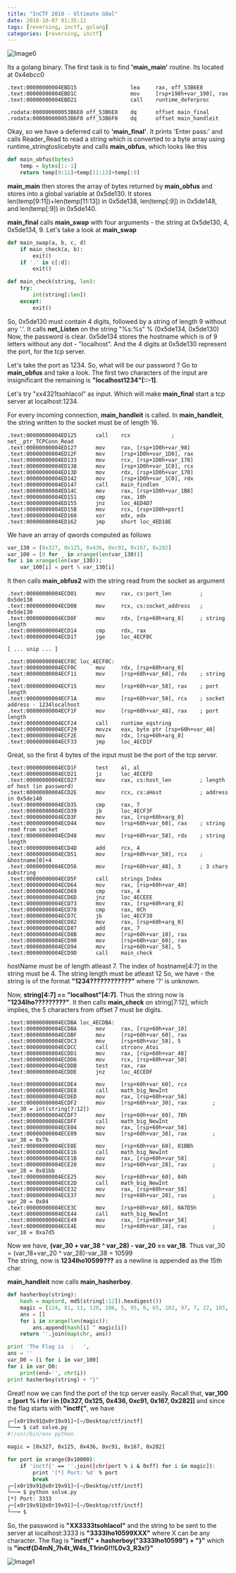 ```yaml
---
title: "InCTF 2018 - Ultimate GOal"
date: 2018-10-07 01:35:11
tags: [reversing, inctf, golang]
categories: [reversing, inctf]
---
```


<!--more-->
![Image0](/images/inctf18_ultimategoal.png)

Its a golang binary. The first task is to find **'main\_main'** routine. Its located at 0x4ebcc0
```x86asm
.text:00000000004EBD15                 lea     rax, off_53B6E8
.text:00000000004EBD1C                 mov     [rsp+198h+var_190], rax
.text:00000000004EBD21                 call    runtime_deferproc

.rodata:000000000053B6E8 off_53B6E8    dq      offset main_final
.rodata:000000000053B6F0 off_53B6F0    dq      offset main_handleit
```

Okay, so we have a deferred call to **'main\_final'**. It prints 'Enter pass:' and calls Reader\_Read to read a string which is converted to a byte array using runtime\_stringtoslicebyte and calls **main\_obfus**, which looks like this

```python
def main_obfus(bytes)
    temp = bytes[::-1]
    return temp[9:11]+temp[11:13]+temp[:9]
```

**main\_main** then stores the array of bytes returned by **main\_obfus** and stores into a global variable at 0x5de130. It stores len(temp[9:11])+len(temp[11:13]) in 0x5de138, len(temp[:9]) in 0x5de148, and len(temp[:9]) in 0x5de140.

**main\_final** calls **main\_swap** with four arguments - the string at 0x5de130, 4, 0x5de134, 9. Let's take a look at **main\_swap**

```python
def main_swap(a, b, c, d)
    if main_check(a, b):
        exit()
    if '.' in c[:d]:
        exit()

def main_check(string, len):
    try:
        int(string[:len])
    except:
        exit()
```

So, 0x5de130 must contain 4 digits, followed by a string of length 9 without any '.'.
It calls **net\_Listen** on the string "%s:%s" % (0x5de134, 0x5de130)
Now, the password is clear. 0x5de134 stores the hostname which is of 9 letters without any dot - "localhost". And the 4 digits at 0x5de130 represent the port, for the tcp server.

Let's take the port as 1234. So, what will be our password ?
Go to **main\_obfus** and take a look. The first two characters of the input are insignificant the remaining is **"localhost1234"[::-1]**.

Let's try "xx4321tsohlacol" as input. Which will make **main\_final** start a tcp server at localhost:1234.

For every incoming connection, **main\_handleit** is called. In **main\_handleit**, the string written to the socket must be of length 16.

```x86asm
.text:00000000004ED125      call    rcx             ; net__ptr_TCPConn_Read
.text:00000000004ED127      mov     rax, [rsp+1D0h+var_98]
.text:00000000004ED12F      mov     [rsp+1D0h+var_1D0], rax
.text:00000000004ED133      mov     rcx, [rsp+1D0h+var_178]
.text:00000000004ED138      mov     [rsp+1D0h+var_1C8], rcx
.text:00000000004ED13D      mov     rdx, [rsp+1D0h+var_170]
.text:00000000004ED142      mov     [rsp+1D0h+var_1C0], rdx
.text:00000000004ED147      call    main_findlen
.text:00000000004ED14C      mov     rax, [rsp+1D0h+var_1B8]
.text:00000000004ED151      cmp     rax, 10h
.text:00000000004ED155      jnz     loc_4ED4D7
.text:00000000004ED15B      mov     rcx, [rsp+1D0h+port]
.text:00000000004ED160      xor     edx, edx
.text:00000000004ED162      jmp     short loc_4ED18E
```

We have an array of qwords computed as follows

```python
var_130 = [0x327, 0x125, 0x436, 0xc91, 0x167, 0x282]
var_100 = [0 for _ in xrange(len(var_130))]
for i in xrange(len(var_130)):
    var_100[i] = port % var_130[i]
```

It then calls **main\_obfus2** with the string read from the socket as argument

```x86asm
.text:00000000004ECD01      mov     rax, cs:port_len         ; 0x5de138
.text:00000000004ECD08      mov     rcx, cs:socket_address   ; 0x5de130
.text:00000000004ECD0F      mov     rdx, [rsp+60h+arg_8]     ; string length
.text:00000000004ECD14      cmp     rdx, rax
.text:00000000004ECD17      jge     loc_4ECF0C

[ ... snip ... ]

.text:00000000004ECF0C loc_4ECF0C:
.text:00000000004ECF0C      mov     rdx, [rsp+60h+arg_0]
.text:00000000004ECF11      mov     [rsp+60h+var_60], rdx    ; string read
.text:00000000004ECF15      mov     [rsp+60h+var_58], rax    ; port length
.text:00000000004ECF1A      mov     [rsp+60h+var_50], rcx    ; socket address - 1234localhost
.text:00000000004ECF1F      mov     [rsp+60h+var_48], rax    ; port length
.text:00000000004ECF24      call    runtime_eqstring
.text:00000000004ECF29      movzx   eax, byte ptr [rsp+60h+var_40]
.text:00000000004ECF2E      mov     rdx, [rsp+60h+arg_8]
.text:00000000004ECF33      jmp     loc_4ECD1F
```

Great, so the first 4 bytes of the input must be the port of the tcp server.

```x86asm
.text:00000000004ECD1F      test    al, al
.text:00000000004ECD21      jz      loc_4ECEFD
.text:00000000004ECD27      mov     rax, cs:host_len         ; length of host (in password)
.text:00000000004ECD2E      mov     rcx, cs:aHost            ; address in 0x5de140
.text:00000000004ECD35      cmp     rax, 7
.text:00000000004ECD39      jb      loc_4ECF3F
.text:00000000004ECD3F      mov     rax, [rsp+60h+arg_0]
.text:00000000004ECD44      mov     [rsp+60h+var_60], rax    ; string read from socket
.text:00000000004ECD48      mov     [rsp+60h+var_58], rdx    ; string length
.text:00000000004ECD4D      add     rcx, 4
.text:00000000004ECD51      mov     [rsp+60h+var_50], rcx    ; &hostname[0]+4
.text:00000000004ECD56      mov     [rsp+60h+var_48], 3      ; 3 chars substring
.text:00000000004ECD5F      call    strings_Index
.text:00000000004ECD64      mov     rax, [rsp+60h+var_40]
.text:00000000004ECD69      cmp     rax, 4
.text:00000000004ECD6D      jnz     loc_4ECEEE
.text:00000000004ECD73      mov     rax, [rsp+60h+arg_8]
.text:00000000004ECD78      cmp     rax, 0Ch
.text:00000000004ECD7C      jb      loc_4ECF38
.text:00000000004ECD82      mov     rax, [rsp+60h+arg_0]
.text:00000000004ECD87      add     rax, 7
.text:00000000004ECD8B      mov     [rsp+60h+var_10], rax
.text:00000000004ECD90      mov     [rsp+60h+var_60], rax
.text:00000000004ECD94      mov     [rsp+60h+var_58], 5
.text:00000000004ECD9D      call    main_check
```

hostName must be of length atleast 7. The index of hostname[4:7] in the string must be 4. The string length must be atleast 12
So, we have - the string is of the format **"1234????????????"** where '?' is unknown.

Now, **string[4:7] == "localhost"[4:7]**. Thus the string now is **"1234lho?????????"**. It then calls **main\_check** on string[7:12], which implies, the 5 characters from offset 7 must be digits.

```x86asm
.text:00000000004ECDBA loc_4ECDBA:
.text:00000000004ECDBA      mov     rax, [rsp+60h+var_10]
.text:00000000004ECDBF      mov     [rsp+60h+var_60], rax
.text:00000000004ECDC3      mov     [rsp+60h+var_58], 5
.text:00000000004ECDCC      call    strconv_Atoi
.text:00000000004ECDD1      mov     rax, [rsp+60h+var_48]
.text:00000000004ECDD6      mov     rcx, [rsp+60h+var_50]
.text:00000000004ECDDB      test    rax, rax
.text:00000000004ECDDE      jnz     loc_4ECEDF

.text:00000000004ECDE4      mov     [rsp+60h+var_60], rcx
.text:00000000004ECDE8      call    math_big_NewInt
.text:00000000004ECDED      mov     rax, [rsp+60h+var_58]
.text:00000000004ECDF2      mov     [rsp+60h+var_30], rax        ; var_30 = int(string[7:12])
.text:00000000004ECDF7      mov     [rsp+60h+var_60], 7Bh
.text:00000000004ECDFF      call    math_big_NewInt
.text:00000000004ECE04      mov     rax, [rsp+60h+var_58]
.text:00000000004ECE09      mov     [rsp+60h+var_38], rax        ; var_38 = 0x7b
.text:00000000004ECE0E      mov     [rsp+60h+var_60], 81BBh
.text:00000000004ECE16      call    math_big_NewInt
.text:00000000004ECE1B      mov     rax, [rsp+60h+var_58]
.text:00000000004ECE20      mov     [rsp+60h+var_28], rax        ; var_28 = 0x81bb
.text:00000000004ECE25      mov     [rsp+60h+var_60], 84h
.text:00000000004ECE2D      call    math_big_NewInt
.text:00000000004ECE32      mov     rax, [rsp+60h+var_58]
.text:00000000004ECE37      mov     [rsp+60h+var_20], rax        ; var_20 = 0x84
.text:00000000004ECE3C      mov     [rsp+60h+var_60], 0A7D5h
.text:00000000004ECE44      call    math_big_NewInt
.text:00000000004ECE49      mov     rax, [rsp+60h+var_58]
.text:00000000004ECE4E      mov     [rsp+60h+var_18], rax        ; var_18 = 0xa7d5
```

Now we have, **(var\_30 + var\_38 ^ var\_28) - var\_20 == var\_18**. Thus var\_30 = (var\_18+var\_20 ^ var\_28)-var\_38 = 10599  
The string, now is **1234lho10599???** as a newline is appended as the 15th char.

**main\_handleit** now calls **main\_hasherboy**.

```python
def hasherboy(string):
    hash = map(ord, md5(string[:12]).hexdigest())
    magic = [124, 81, 11, 120, 106, 5, 95, 6, 65, 102, 97, 7, 22, 103, 98, 4, 17, 15, 12, 114, 18, 20, 69, 117, 4, 78, 82, 59, 54, 81, 28, 67]
    ans = []
    for i in xrange(len(magic)):
        ans.append(hash[i] ^ magic[i])
    return ''.join(map(chr, ans))

print 'The Flag is  :   ',
ans = ''
var_D0 = [i for i in var_100]
for i in var_D0:
    print(end='', chr(i))
print hasherboy(string) + "}"
```

Great! now we can find the port of the tcp server easily. Recall that, **var\_100 = [port % i for i in [0x327, 0x125, 0x436, 0xc91, 0x167, 0x282]]** and since the flag starts with **"inctf{"**, we have

```bash
┌─[x0r19x91@x0r19x91]─[~/Desktop/ctf/inctf]
└──╼ $ cat solve.py
#!/usr/bin/env python

magic = [0x327, 0x125, 0x436, 0xc91, 0x167, 0x282]

for port in xrange(0x10000):
    if 'inctf{' == ''.join([chr(port % i & 0xff) for i in magic]):
        print '[*] Port: %d' % port
        break
┌─[x0r19x91@x0r19x91]─[~/Desktop/ctf/inctf]
└──╼ $ python solve.py
[*] Port: 3333
┌─[x0r19x91@x0r19x91]─[~/Desktop/ctf/inctf]
└──╼ $
```

So, the password is **"XX3333tsohlacol"** and the string to be sent to the server at localhost:3333 is **"3333lho10599XXX"** where X can be any character. The flag is **"inctf{" + hasherboy("3333lho10599") + "}"** which is **"inctf{D4mN\_7h4t\_W4s\_T1rinG!!!L0v3\_R3x!}"**

![Image1](/images/inctf18_ultimategoal0.png)
